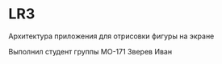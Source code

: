 # LR3
Архитектура приложения для отрисовки фигуры на экране 

Выполнил студент группы МО-171 Зверев Иван

